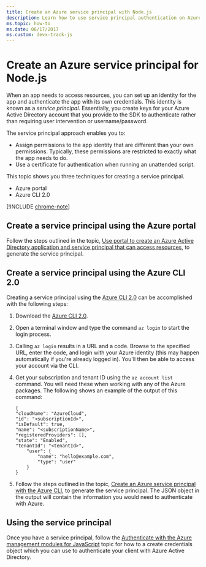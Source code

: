 ```yaml
---
title: Create an Azure service principal with Node.js
description: Learn how to use service principal authentication on Azure with Node.js and JavaScript
ms.topic: how-to
ms.date: 06/17/2017
ms.custom: devx-track-js
---
```


# Create an Azure service principal for Node.js

When an app needs to access resources, you can set up an identity for the app and authenticate the app with its own credentials. This identity is known as a *service principal*. Essentially, you create keys for your Azure Active Directory account that you provide to the SDK to authenticate rather than requiring user intervention or username/password.

The service principal approach enables you to:
- Assign permissions to the app identity that are different than your own permissions. Typically, these permissions are restricted to exactly what the app needs to do.
- Use a certificate for authentication when running an unattended script.

This topic shows you three techniques for creating a service principal.

- Azure portal
- Azure CLI 2.0

[!INCLUDE [chrome-note](includes/chrome-note.md)]

## Create a service principal using the Azure portal

Follow the steps outlined in the topic,
[Use portal to create an Azure Active Directory application and service principal that can access resources](/azure/active-directory/develop/howto-create-service-principal-portal), to generate the service principal.

## Create a service principal using the Azure CLI 2.0

Creating a service principal using the [Azure CLI 2.0](/cli/azure/install-az-cli2) can be accomplished with the following steps:

1. Download the [Azure CLI 2.0](/cli/azure/install-az-cli2).

2. Open a terminal window and type the command `az login` to start the login process.

3. Calling `az login` results in a URL and a code. Browse to the specified URL, enter the code, and login with your Azure identity (this may happen automatically if you're already logged in). 
You'll then be able to access your account via the CLI.

4. Get your subscription and tenant ID using the `az account list` command. You will need these when working with any of the Azure packages. The following shows an example of the output of this command:

	```shell
	{
	"cloudName": "AzureCloud",
	"id": "<subscriptionId>",
	"isDefault": true,
	"name": "<subscriptionName>",
	"registeredProviders": [],
	"state": "Enabled",
	"tenantId": "<tenantId>",
		"user": {
			"name": "hello@example.com",
			"type": "user"
		}
	}
    ```

5. Follow the steps outlined in the topic,
[Create an Azure service principal with the Azure CLI](cli/azure/create-an-azure-service-principal-azure-cli), to generate the service principal. The JSON object in the output will contain the information you would need to authenticate with Azure.


## Using the service principal

Once you have a service principal, follow the [Authenticate with the Azure management modules for JavaScript](./node-sdk-azure-authenticate.md) topic for how to a create credentials object which you can use to authenticate your client with Azure Active Directory.
